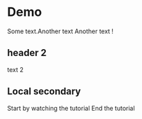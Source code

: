 # Demo

Some text.Another text
Another text !

## header 2

text 2

## Local secondary

Start by watching the tutorial
End the tutorial